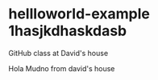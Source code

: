 # hellloworld-example 1hasjkdhaskdasb

GitHub class at David's house

Hola Mudno from david's house
